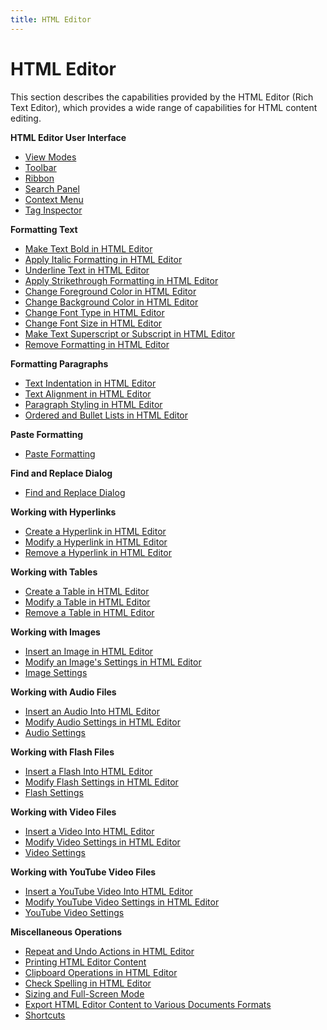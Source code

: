 ```yaml
---
title: HTML Editor
---
```

# HTML Editor
This section describes the capabilities provided by the HTML Editor (Rich Text Editor), which  provides a wide range of capabilities for HTML content editing.

**HTML Editor User Interface**
* [View Modes](html-editor/html-editor-user-interface/view-modes.md)
* [Toolbar](html-editor/html-editor-user-interface/toolbar.md)
* [Ribbon](html-editor/html-editor-user-interface/ribbon.md)
* [Search Panel](html-editor/html-editor-user-interface/search-panel.md)
* [Context Menu](html-editor/html-editor-user-interface/context-menu.md)
* [Tag Inspector](html-editor/html-editor-user-interface/tag-inspector.md)

**Formatting Text**
* [Make Text Bold in HTML Editor](html-editor/formatting-text/make-text-bold-in-html-editor.md)
* [Apply Italic Formatting in HTML Editor](html-editor/formatting-text/apply-italic-formatting-in-html-editor.md)
* [Underline Text in HTML Editor](html-editor/formatting-text/underline-text-in-html-editor.md)
* [Apply Strikethrough Formatting in HTML Editor](html-editor/formatting-text/apply-strikethrough-formatting-in-html-editor.md)
* [Change Foreground Color in HTML Editor](html-editor/formatting-text/change-foreground-color-in-html-editor.md)
* [Change Background Color in HTML Editor](html-editor/formatting-text/change-background-color-in-html-editor.md)
* [Change Font Type in HTML Editor](html-editor/formatting-text/change-font-type-in-html-editor.md)
* [Change Font Size in HTML Editor](html-editor/formatting-text/change-font-size-in-html-editor.md)
* [Make Text Superscript or Subscript in HTML Editor](html-editor/formatting-text/make-text-superscript-or-subscript-in-html-editor.md)
* [Remove Formatting in HTML Editor](html-editor/formatting-text/remove-formatting-in-html-editor.md)

**Formatting Paragraphs**
* [Text Indentation in HTML Editor](html-editor/formatting-paragraphs/text-indentation-in-html-editor.md)
* [Text Alignment in HTML Editor](html-editor/formatting-paragraphs/text-alignment-in-html-editor.md)
* [Paragraph Styling in HTML Editor](html-editor/formatting-paragraphs/paragraph-styling-in-html-editor.md)
* [Ordered and Bullet Lists in HTML Editor](html-editor/formatting-paragraphs/ordered-and-bullet-lists-in-html-editor.md)

**Paste Formatting**
* [Paste Formatting](html-editor/paste-formatting.md)

**Find and Replace Dialog**
* [Find and Replace Dialog](html-editor/find-and-replace-dialog/find-and-replace-dialog.md)

**Working with Hyperlinks**
* [Create a Hyperlink in HTML Editor](html-editor/working-with-hyperlinks/create-a-hyperlink-in-html-editor.md)
* [Modify a Hyperlink in HTML Editor](html-editor/working-with-hyperlinks/modify-a-hyperlink-in-html-editor.md)
* [Remove a Hyperlink in HTML Editor](html-editor/working-with-hyperlinks/remove-a-hyperlink-in-html-editor.md)

**Working with Tables**
* [Create a Table in HTML Editor](html-editor/working-with-tables/create-a-table-in-html-editor.md)
* [Modify a Table in HTML Editor](html-editor/working-with-tables/modify-a-table-in-html-editor.md)
* [Remove a Table in HTML Editor](html-editor/working-with-tables/remove-a-table-in-html-editor.md)

**Working with Images**
* [Insert an Image in HTML Editor](html-editor/working-with-images/insert-an-image-in-html-editor.md)
* [Modify an Image's Settings in HTML Editor](html-editor/working-with-images/modify-an-images-settings-in-html-editor.md)
* [Image Settings](html-editor/working-with-images/image-settings.md)

**Working with Audio Files**
* [Insert an Audio Into HTML Editor](html-editor/working-with-audio-files/insert-an-audio-into-html-editor.md)
* [Modify Audio Settings in HTML Editor](html-editor/working-with-audio-files/modify-audio-settings-in-html-editor.md)
* [Audio Settings](html-editor/working-with-audio-files/audio-settings.md)

**Working with Flash Files**
* [Insert a Flash Into HTML Editor](html-editor/working-with-flash-files/insert-a-flash-into-html-editor.md)
* [Modify Flash Settings in HTML Editor](html-editor/working-with-flash-files/modify-flash-settings-in-html-editor.md)
* [Flash Settings](html-editor/working-with-flash-files/flash-settings.md)

**Working with Video Files**
* [Insert a Video Into HTML Editor](html-editor/working-with-video-files/insert-a-video-into-html-editor.md)
* [Modify Video Settings in HTML Editor](html-editor/working-with-video-files/modify-video-settings-in-html-editor.md)
* [Video Settings](html-editor/working-with-video-files/video-settings.md)

**Working with YouTube Video Files**
* [Insert a YouTube Video Into HTML Editor](html-editor/working-with-youtube-video/insert-a-youtube-video-into-html-editor.md)
* [Modify YouTube Video Settings in HTML Editor](html-editor/working-with-youtube-video/modify-youtube-video-settings-in-html-editor.md)
* [YouTube Video Settings](html-editor/working-with-youtube-video/youtube-video-settings.md)

**Miscellaneous Operations**
* [Repeat and Undo Actions in HTML Editor](html-editor/miscellaneous-operations/repeat-and-undo-actions-in-html-editor.md)
* [Printing HTML Editor Content](html-editor/miscellaneous-operations/printing-html-editor-content.md)
* [Clipboard Operations in HTML Editor](html-editor/miscellaneous-operations/clipboard-operations-in-html-editor.md)
* [Check Spelling in HTML Editor](html-editor/miscellaneous-operations/check-spelling-in-html-editor.md)
* [Sizing and Full-Screen Mode](html-editor/miscellaneous-operations/sizing-and-full-screen-mode.md)
* [Export HTML Editor Content to Various Documents Formats](html-editor/miscellaneous-operations/export-html-editor-content-to-various-documents-formats.md)
* [Shortcuts](html-editor/miscellaneous-operations/shortcuts.md)
